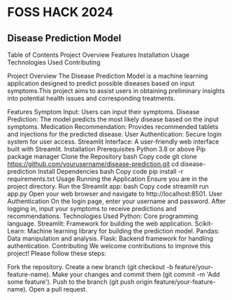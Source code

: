 # FOSS HACK 2024
## Disease Prediction Model
Table of Contents
Project Overview
Features
Installation
Usage
Technologies Used
Contributing

Project Overview
The Disease Prediction Model is a machine learning application designed to predict possible diseases based on input symptoms.This project aims to assist users in obtaining preliminary insights into potential health issues and corresponding treatments.

Features
Symptom Input: Users can input their symptoms.
Disease Prediction: The model predicts the most likely disease based on the input symptoms.
Medication Recommendation: Provides recommended tablets and injections for the predicted disease.
User Authentication: Secure login system for user access.
Streamlit Interface: A user-friendly web interface built with Streamlit.
Installation
Prerequisites
Python 3.8 or above
Pip package manager
Clone the Repository
bash
Copy code
git clone https://github.com/yourusername/disease-prediction.git
cd disease-prediction
Install Dependencies
bash
Copy code
pip install -r requirements.txt
Usage
Running the Application
Ensure you are in the project directory.
Run the Streamlit app:
bash
Copy code
streamlit run app.py
Open your web browser and navigate to http://localhost:8501.
User Authentication
On the login page, enter your username and password.
After logging in, input your symptoms to receive predictions and recommendations.
Technologies Used
Python: Core programming language.
Streamlit: Framework for building the web application.
Scikit-Learn: Machine learning library for building the prediction model.
Pandas: Data manipulation and analysis.
Flask: Backend framework for handling authentication.
Contributing
We welcome contributions to improve this project! Please follow these steps:

Fork the repository.
Create a new branch (git checkout -b feature/your-feature-name).
Make your changes and commit them (git commit -m 'Add some feature').
Push to the branch (git push origin feature/your-feature-name).
Open a pull request.

    
